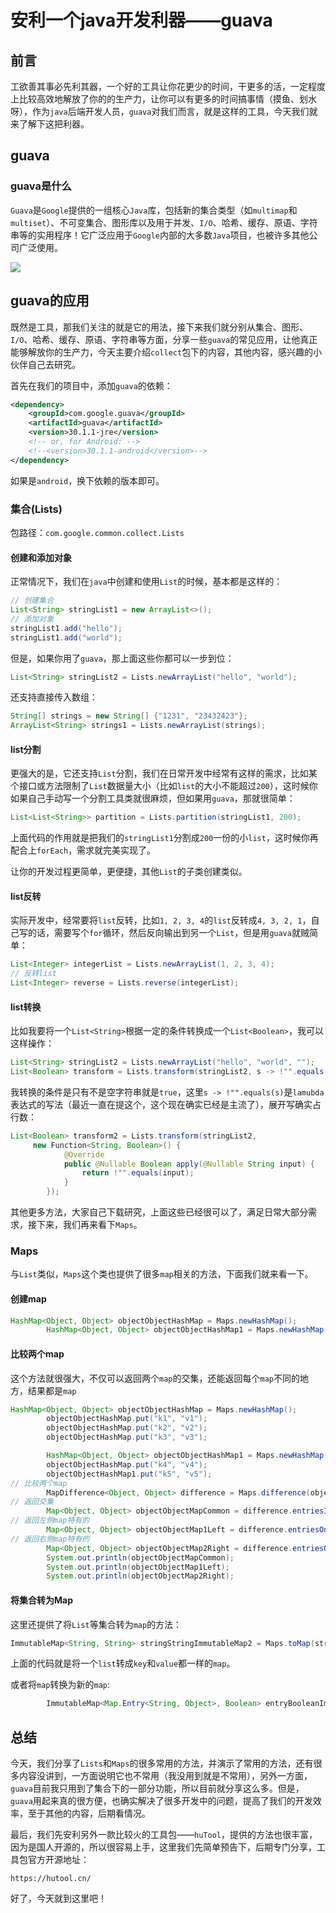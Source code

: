 # 安利一个java开发利器——guava

## 前言

工欲善其事必先利其器，一个好的工具让你花更少的时间，干更多的活，一定程度上比较高效地解放了你的的生产力，让你可以有更多的时间搞事情（摸鱼、划水呀），作为`java`后端开发人员，`guava`对我们而言，就是这样的工具，今天我们就来了解下这把利器。

## guava

### guava是什么

`Guava`是`Google`提供的一组核心`Java`库，包括新的集合类型（如`multimap`和`multiset`）、不可变集合、图形库以及用于并发、`I/O`、哈希、缓存、原语、字符串等的实用程序！它广泛应用于`Google`内部的大多数`Java`项目，也被许多其他公司广泛使用。

![](https://gitee.com/sysker/picBed/raw/master/images/20210501163756.png)

## guava的应用

既然是工具，那我们关注的就是它的用法，接下来我们就分别从集合、图形、`I/O`、哈希、缓存、原语、字符串等方面，分享一些`guava`的常见应用，让他真正能够解放你的生产力，今天主要介绍`collect`包下的内容，其他内容，感兴趣的小伙伴自己去研究。

首先在我们的项目中，添加`guava`的依赖：

```xml
<dependency>
    <groupId>com.google.guava</groupId>
    <artifactId>guava</artifactId>
    <version>30.1.1-jre</version>
    <!-- or, for Android: -->
    <!--<version>30.1.1-android</version>-->
</dependency>
```

如果是`android`，换下依赖的版本即可。

### 集合(Lists)

包路径：`com.google.common.collect.Lists`

#### 创建和添加对象

正常情况下，我们在`java`中创建和使用`List`的时候，基本都是这样的：

```java
// 创建集合
List<String> stringList1 = new ArrayList<>();
// 添加对象
stringList1.add("hello");
stringList1.add("world");
```

但是，如果你用了`guava`，那上面这些你都可以一步到位：

```java
List<String> stringList2 = Lists.newArrayList("hello", "world");
```

还支持直接传入数组：

```java
String[] strings = new String[] {"1231", "23432423"};
ArrayList<String> strings1 = Lists.newArrayList(strings);
```

#### list分割

更强大的是，它还支持`List`分割，我们在日常开发中经常有这样的需求，比如某个接口或方法限制了`List`数据量大小（比如`list`的大小不能超过`200`），这时候你如果自己手动写一个分割工具类就很麻烦，但如果用`guava`，那就很简单：

```java
List<List<String>> partition = Lists.partition(stringList1, 200);
```

上面代码的作用就是把我们的`stringList1`分割成`200`一份的小`list`，这时候你再配合上`forEach`，需求就完美实现了。

让你的开发过程更简单，更便捷，其他`List`的子类创建类似。

#### list反转

实际开发中，经常要将`list`反转，比如`1, 2, 3, 4`的`list`反转成`4, 3, 2, 1`，自己写的话，需要写个`for`循环，然后反向输出到另一个`List`，但是用`guava`就贼简单：

```java
List<Integer> integerList = Lists.newArrayList(1, 2, 3, 4);
// 反转list
List<Integer> reverse = Lists.reverse(integerList);
```

#### list转换

比如我要将一个`List<String>`根据一定的条件转换成一个`List<Boolean>`，我可以这样操作：

```java
List<String> stringList2 = Lists.newArrayList("hello", "world", "");
List<Boolean> transform = Lists.transform(stringList2, s -> !"".equals(s));
```

我转换的条件是只有不是空字符串就是`true`，这里`s -> !"".equals(s)`是`lamubda`表达式的写法（最近一直在提这个，这个现在确实已经是主流了），展开写确实占行数：

```java
List<Boolean> transform2 = Lists.transform(stringList2, 
     new Function<String, Boolean>() {
            @Override
            public @Nullable Boolean apply(@Nullable String input) {
                return !"".equals(input);
            }
        });
```

其他更多方法，大家自己下载研究，上面这些已经很可以了，满足日常大部分需求，接下来，我们再来看下`Maps`。

### Maps

与`List`类似，`Maps`这个类也提供了很多`map`相关的方法，下面我们就来看一下。

#### 创建map

```java
HashMap<Object, Object> objectObjectHashMap = Maps.newHashMap();
        HashMap<Object, Object> objectObjectHashMap1 = Maps.newHashMap(objectObjectHashMap);
```

#### 比较两个map

这个方法就很强大，不仅可以返回两个`map`的交集，还能返回每个`map`不同的地方，结果都是`map`

```java
HashMap<Object, Object> objectObjectHashMap = Maps.newHashMap();
        objectObjectHashMap.put("k1", "v1");
        objectObjectHashMap.put("k2", "v2");
        objectObjectHashMap.put("k3", "v3");

        HashMap<Object, Object> objectObjectHashMap1 = Maps.newHashMap(objectObjectHashMap);
        objectObjectHashMap.put("k4", "v4");
        objectObjectHashMap1.put("k5", "v5");
// 比较两个map
        MapDifference<Object, Object> difference = Maps.difference(objectObjectHashMap, objectObjectHashMap1);
// 返回交集
        Map<Object, Object> objectObjectMapCommon = difference.entriesInCommon();
// 返回左侧map特有的
        Map<Object, Object> objectObjectMap1Left = difference.entriesOnlyOnLeft();
// 返回右侧map特有的
        Map<Object, Object> objectObjectMap2Right = difference.entriesOnlyOnRight();
        System.out.println(objectObjectMapCommon);
        System.out.println(objectObjectMap1Left);
        System.out.println(objectObjectMap2Right);
```

#### 将集合转为Map

这里还提供了将`List`等集合转为`map`的方法：

```java
ImmutableMap<String, String> stringStringImmutableMap2 = Maps.toMap(stringList, s -> s);
```

上面的代码就是将一个`list`转成`key`和`value`都一样的`map`。

或者将`map`转换为新的`map`:

```java
        ImmutableMap<Map.Entry<String, Object>, Boolean> entryBooleanImmutableMap = Maps.toMap(stringObjectImmutableMap.entrySet(), k -> "123123".equals(k));
```



## 总结

今天，我们分享了`Lists`和`Maps`的很多常用的方法，并演示了常用的方法，还有很多内容没讲到，一方面说明它也不常用（我没用到就是不常用），另外一方面，`guava`目前我只用到了集合下的一部分功能，所以目前就分享这么多。但是，`guava`用起来真的很方便，也确实解决了很多开发中的问题，提高了我们的开发效率，至于其他的内容，后期看情况。

最后，我们先安利另外一款比较火的工具包——`huTool`，提供的方法也很丰富，因为是国人开源的，所以很容易上手，这里我们先简单预告下，后期专门分享，工具包官方开源地址：

```
https://hutool.cn/
```

好了，今天就到这里吧！